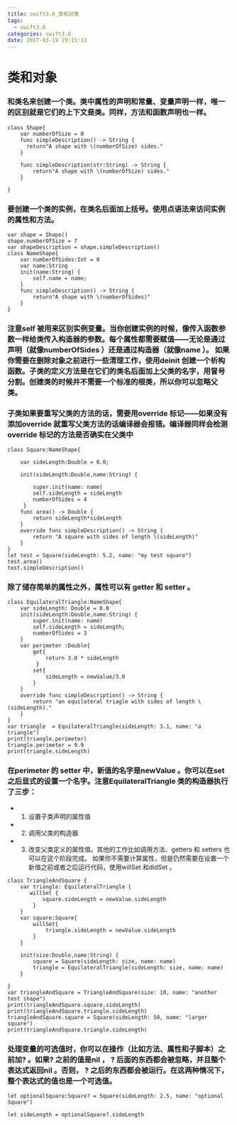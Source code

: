 ```yaml
---
title: swift3.0_类和对象
tags:
  - swift3.0
categories: swift3.0
date: 2017-03-19 19:15:13
---
```

# 类和对象

### 和类名来创建一个类。类中属性的声明和常量、变量声明一样，唯一的区别就是它们的上下文是类。同样，方法和函数声明也一样。
<!-- more -->
```swift3
class Shape{
    var numberOfSize = 0
    func simpleDescription() -> String {
      return"A shape with \(numberOfSize) sides."
    }

    func simpleDescription(str:String) -> String {
        return"A shape with \(numberOfSize) sides."
    }

}
```

### 要创建一个类的实例，在类名后面加上括号。使用点语法来访问实例的属性和方法。
```swift3
var shape = Shape()
shape.numberOfSize = 7
var shapeDescription = shape.simpleDescription()
class NameShape{
    var numberOfSides:Int = 0
    var name:String
    init(name:String) {
        self.name = name;
    }
    func simpleDescription() -> String {
        return"A shape with \(numberOfSides)"
    }
}
```

### 注意self 被用来区别实例变量。当你创建实例的时候，像传入函数参数一样给类传入构造器的参数。每个属性都需要赋值——无论是通过声明（就像numberOfSides ）还是通过构造器（就像name ）。 如果你需要在删除对象之前进行一些清理工作，使用deinit 创建一个析构函数。子类的定义方法是在它们的类名后面加上父类的名字，用冒号分割。创建类的时候并不需要一个标准的根类，所以你可以忽略父类。
### 子类如果要重写父类的方法的话，需要用override 标记——如果没有添加override 就重写父类方法的话编译器会报错。编译器同样会检测override 标记的方法是否确实在父类中
```swift3
class Square:NameShape{

    var sideLength:Double = 0.0;

    init(sideLength:Double,name:String) {

        super.init(name: name)
        self.sideLength = sideLength
        numberOfSides = 4
     }
    func area() -> Double {
        return sideLength*sideLength
    }
    override func simpleDescription() -> String {
        return "A square with sides of length \(sideLength)"
    }
}
let test = Square(sideLength: 5.2, name: "my test square")
test.area()
test.simpleDescription()
```
### 除了储存简单的属性之外，属性可以有 getter 和 setter 。
```swift3
class EquilateralTriangle:NameShape{
    var sideLength: Double = 0.0
    init(sideLength:Double,name:String) {
        super.init(name: name)
        self.sideLength = sideLength;
        numberOfSides = 3
    }
    var perimeter :Double{
        get{
            return 3.0 * sideLength
         }
        set{
            sideLength = newValue/3.0
        }
    }
    override func simpleDescription() -> String {
        return "an equilateral triagle with sides of length \(sideLength)."
    }
}
var triangle  = EquilateralTriangle(sideLength: 3.1, name: "a triangle")
print(triangle.perimeter)
triangle.perimeter = 9.9
print(triangle.sideLength)
```

### 在perimeter 的 setter 中，新值的名字是newValue 。你可以在set 之后显式的设置一个名字。注意EquilateralTriangle 类的构造器执行了三步：
* 1. 设置子类声明的属性值
* 2. 调用父类的构造器
* 3. 改变父类定义的属性值。其他的工作比如调用方法、getters 和 setters 也可以在这个阶段完成。
如果你不需要计算属性，但是仍然需要在设置一个新值之前或者之后运行代码，使用willSet 和didSet 。
```swift3
class TriangleAndSquare {
    var triangle: EquilateralTriangle {
       willSet {
           square.sideLength = newValue.sideLength
        }
    }
    var square:Square{
        willSet{
            triangle.sideLength = newValue.sideLength
        }
    }

    init(size:Double,name:String) {
        square = Square(sideLength: size, name: name)
        triangle = EquilateralTriangle(sideLength: size, name: name)
    }

}
var triangleAndSquare = TriangleAndSquare(size: 10, name: "another test shape")
print(triangleAndSquare.square.sideLength)
print(triangleAndSquare.triangle.sideLength)
triangleAndSquare.square = Square(sideLength: 50, name: "larger square")
print(triangleAndSquare.triangle.sideLength)

```
### 处理变量的可选值时，你可以在操作（比如方法、属性和子脚本）之前加? 。如果? 之前的值是nil ， ? 后面的东西都会被忽略，并且整个表达式返回nil 。否则， ? 之后的东西都会被运行。在这两种情况下，整个表达式的值也是一个可选值。
```swift3
let optionalSquare:Square? = Square(sideLength: 2.5, name: "optional Square")

let sideLength = optionalSquare?.sideLength
```

